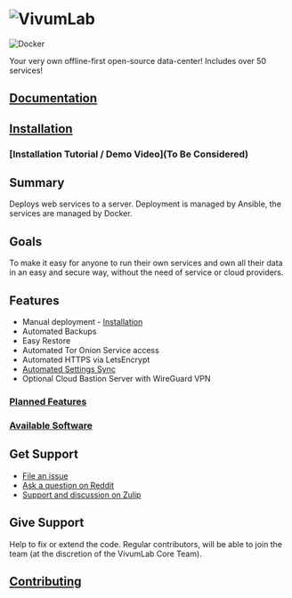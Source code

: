 # ![VivumLab](https://github.com/denis-ev/VivumLab/raw/master/static/logo.png)

![Docker](https://github.com/denis-ev/VivumLab/workflows/Docker/badge.svg?branch=master)

Your very own offline-first open-source data-center! Includes over 50 services!

## [Documentation](https://vivumlab.com/)

## [Installation](https://vivumlab.com/setup/installation/)

### [Installation Tutorial / Demo Video](To Be Considered)

## Summary

Deploys web services to a server. Deployment is managed by Ansible, the services are managed by Docker.

## Goals

To make it easy for anyone to run their own services and own all their data in an easy and secure way, without the need of service or cloud providers.

## Features

- Manual deployment - [Installation](https://vivumlab.com/setup/installation/#manual-set-up)
- Automated Backups
- Easy Restore
- Automated Tor Onion Service access
- Automated HTTPS via LetsEncrypt
- [Automated Settings Sync](https://vivumlab.com/setup/installation/#syncing-settings-via-git)
- Optional Cloud Bastion Server with WireGuard VPN

### [Planned Features](https://github.com/denis-ev/VivumLab/labels/enhancement)

### [Available Software](https://vivumlab.com/#available-software)

## Get Support

- [File an issue](https://github.com/denis-ev/VivumLab/issues/new)
- [Ask a question on Reddit](https://www.reddit.com/r/VivumLab/)
- [Support and discussion on Zulip](https://vivumlab.zulipchat.com/)

## Give Support

Help to fix or extend the code. Regular contributors, will be able to join the team (at the discretion of the VivumLab Core Team).

## [Contributing](https://vivumlab.com/development/contributing/)
